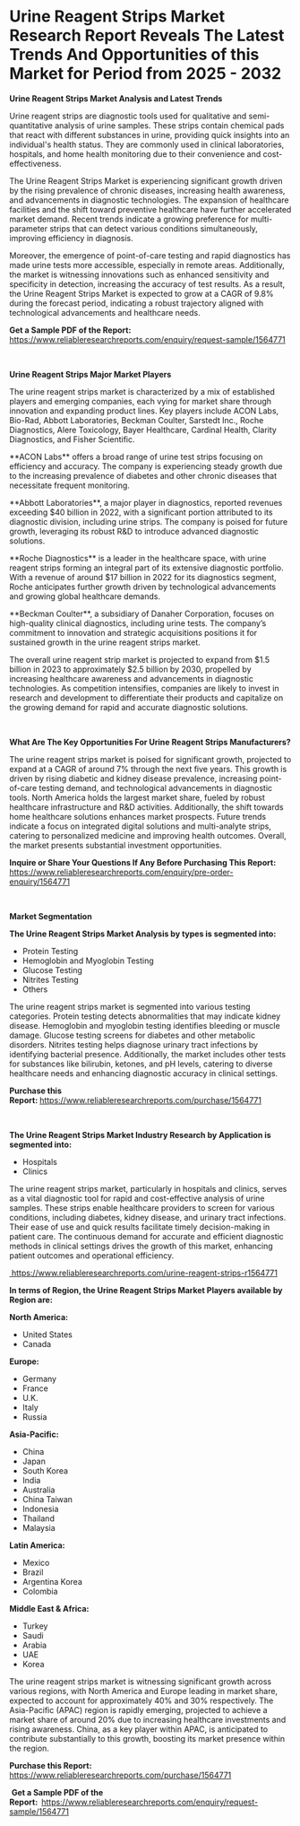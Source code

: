 <p><h1>Urine Reagent Strips Market Research Report Reveals The Latest Trends And Opportunities of this Market for Period from 2025 - 2032</h1></p><p><strong>Urine Reagent Strips Market Analysis and Latest Trends</strong></p>
<p><p>Urine reagent strips are diagnostic tools used for qualitative and semi-quantitative analysis of urine samples. These strips contain chemical pads that react with different substances in urine, providing quick insights into an individual's health status. They are commonly used in clinical laboratories, hospitals, and home health monitoring due to their convenience and cost-effectiveness.</p><p>The Urine Reagent Strips Market is experiencing significant growth driven by the rising prevalence of chronic diseases, increasing health awareness, and advancements in diagnostic technologies. The expansion of healthcare facilities and the shift toward preventive healthcare have further accelerated market demand. Recent trends indicate a growing preference for multi-parameter strips that can detect various conditions simultaneously, improving efficiency in diagnosis.</p><p>Moreover, the emergence of point-of-care testing and rapid diagnostics has made urine tests more accessible, especially in remote areas. Additionally, the market is witnessing innovations such as enhanced sensitivity and specificity in detection, increasing the accuracy of test results. As a result, the Urine Reagent Strips Market is expected to grow at a CAGR of 9.8% during the forecast period, indicating a robust trajectory aligned with technological advancements and healthcare needs.</p></p>
<p><strong>Get a Sample PDF of the Report:&nbsp;</strong> <a href="https://www.reliableresearchreports.com/enquiry/request-sample/1564771?utm_campaign=3079&utm_medium=2&utm_source=Github&utm_content=ia&utm_term=13042025&utm_id=urine-reagent-strips">https://www.reliableresearchreports.com/enquiry/request-sample/1564771</a></p>
<p>&nbsp;</p>
<p><strong>Urine Reagent Strips Major Market Players</strong></p>
<p><p>The urine reagent strips market is characterized by a mix of established players and emerging companies, each vying for market share through innovation and expanding product lines. Key players include ACON Labs, Bio-Rad, Abbott Laboratories, Beckman Coulter, Sarstedt Inc., Roche Diagnostics, Alere Toxicology, Bayer Healthcare, Cardinal Health, Clarity Diagnostics, and Fisher Scientific.</p><p>**ACON Labs** offers a broad range of urine test strips focusing on efficiency and accuracy. The company is experiencing steady growth due to the increasing prevalence of diabetes and other chronic diseases that necessitate frequent monitoring.</p><p>**Abbott Laboratories**, a major player in diagnostics, reported revenues exceeding $40 billion in 2022, with a significant portion attributed to its diagnostic division, including urine strips. The company is poised for future growth, leveraging its robust R&D to introduce advanced diagnostic solutions.</p><p>**Roche Diagnostics** is a leader in the healthcare space, with urine reagent strips forming an integral part of its extensive diagnostic portfolio. With a revenue of around $17 billion in 2022 for its diagnostics segment, Roche anticipates further growth driven by technological advancements and growing global healthcare demands.</p><p>**Beckman Coulter**, a subsidiary of Danaher Corporation, focuses on high-quality clinical diagnostics, including urine tests. The company’s commitment to innovation and strategic acquisitions positions it for sustained growth in the urine reagent strips market.</p><p>The overall urine reagent strip market is projected to expand from $1.5 billion in 2023 to approximately $2.5 billion by 2030, propelled by increasing healthcare awareness and advancements in diagnostic technologies. As competition intensifies, companies are likely to invest in research and development to differentiate their products and capitalize on the growing demand for rapid and accurate diagnostic solutions.</p></p>
<p>&nbsp;</p>
<p><strong>What Are The Key Opportunities For Urine Reagent Strips Manufacturers?</strong></p>
<p><p>The urine reagent strips market is poised for significant growth, projected to expand at a CAGR of around 7% through the next five years. This growth is driven by rising diabetic and kidney disease prevalence, increasing point-of-care testing demand, and technological advancements in diagnostic tools. North America holds the largest market share, fueled by robust healthcare infrastructure and R&D activities. Additionally, the shift towards home healthcare solutions enhances market prospects. Future trends indicate a focus on integrated digital solutions and multi-analyte strips, catering to personalized medicine and improving health outcomes. Overall, the market presents substantial investment opportunities.</p></p>
<p><strong>Inquire or Share Your Questions If Any Before Purchasing This Report:</strong> <a href="https://www.reliableresearchreports.com/enquiry/pre-order-enquiry/1564771?utm_campaign=3079&utm_medium=2&utm_source=Github&utm_content=ia&utm_term=13042025&utm_id=urine-reagent-strips">https://www.reliableresearchreports.com/enquiry/pre-order-enquiry/1564771</a></p>
<p>&nbsp;</p>
<p><strong>Market Segmentation</strong></p>
<p><strong>The Urine Reagent Strips Market Analysis by types is segmented into:</strong></p>
<p><ul><li>Protein Testing</li><li>Hemoglobin and Myoglobin Testing</li><li>Glucose Testing</li><li>Nitrites Testing</li><li>Others</li></ul></p>
<p><p>The urine reagent strips market is segmented into various testing categories. Protein testing detects abnormalities that may indicate kidney disease. Hemoglobin and myoglobin testing identifies bleeding or muscle damage. Glucose testing screens for diabetes and other metabolic disorders. Nitrites testing helps diagnose urinary tract infections by identifying bacterial presence. Additionally, the market includes other tests for substances like bilirubin, ketones, and pH levels, catering to diverse healthcare needs and enhancing diagnostic accuracy in clinical settings.</p></p>
<p><strong>Purchase this Report:&nbsp;</strong><a href="https://www.reliableresearchreports.com/purchase/1564771?utm_campaign=3079&utm_medium=2&utm_source=Github&utm_content=ia&utm_term=13042025&utm_id=urine-reagent-strips">https://www.reliableresearchreports.com/purchase/1564771</a></p>
<p>&nbsp;</p>
<p><strong>The Urine Reagent Strips Market Industry Research by Application is segmented into:</strong></p>
<p><ul><li>Hospitals</li><li>Clinics</li></ul></p>
<p><p>The urine reagent strips market, particularly in hospitals and clinics, serves as a vital diagnostic tool for rapid and cost-effective analysis of urine samples. These strips enable healthcare providers to screen for various conditions, including diabetes, kidney disease, and urinary tract infections. Their ease of use and quick results facilitate timely decision-making in patient care. The continuous demand for accurate and efficient diagnostic methods in clinical settings drives the growth of this market, enhancing patient outcomes and operational efficiency.</p></p>
<p><a href="https://www.reliableresearchreports.com/urine-reagent-strips-r1564771?utm_campaign=3079&utm_medium=2&utm_source=Github&utm_content=ia&utm_term=13042025&utm_id=urine-reagent-strips">&nbsp;https://www.reliableresearchreports.com/urine-reagent-strips-r1564771</a></p>
<p><strong>In terms of Region, the Urine Reagent Strips Market Players available by Region are:</strong></p>
<p>
    <p> <strong> North America: </strong>
        <ul>
            <li>United States</li>
            <li>Canada</li>
        </ul>
        </p> 
    <p> <strong> Europe: </strong>
        <ul>
            <li>Germany</li>
            <li>France</li>
            <li>U.K.</li>
            <li>Italy</li>
            <li>Russia</li>
        </ul>
        </p> 
    <p> <strong> Asia-Pacific: </strong>
        <ul>
            <li>China</li>
            <li>Japan</li>
            <li>South Korea</li>
            <li>India</li>
            <li>Australia</li>
            <li>China Taiwan</li>
            <li>Indonesia</li>
            <li>Thailand</li>
            <li>Malaysia</li>
        </ul>
        </p> 
    <p> <strong> Latin America: </strong>
        <ul>
            <li>Mexico</li>
            <li>Brazil</li>
            <li>Argentina Korea</li>
            <li>Colombia</li>
        </ul>
        </p> 
    <p> <strong> Middle East & Africa: </strong>
        <ul>
            <li>Turkey</li>
            <li>Saudi</li>
            <li>Arabia</li>
            <li>UAE</li>
            <li>Korea</li>
        </ul>
    </p>
    </p>
<p><p>The urine reagent strips market is witnessing significant growth across various regions, with North America and Europe leading in market share, expected to account for approximately 40% and 30% respectively. The Asia-Pacific (APAC) region is rapidly emerging, projected to achieve a market share of around 20% due to increasing healthcare investments and rising awareness. China, as a key player within APAC, is anticipated to contribute substantially to this growth, boosting its market presence within the region.</p></p>
<p><strong>Purchase this Report: </strong><a href="https://www.reliableresearchreports.com/purchase/1564771?utm_campaign=3079&utm_medium=2&utm_source=Github&utm_content=ia&utm_term=13042025&utm_id=urine-reagent-strips">https://www.reliableresearchreports.com/purchase/1564771</a></p>
<p>&nbsp;<strong>Get a Sample PDF of the Report:&nbsp;&nbsp;</strong><a href="https://www.reliableresearchreports.com/enquiry/request-sample/1564771?utm_campaign=3079&utm_medium=2&utm_source=Github&utm_content=ia&utm_term=13042025&utm_id=urine-reagent-strips">https://www.reliableresearchreports.com/enquiry/request-sample/1564771</a></p>
<p><strong></strong></p>
<p><p></p><p></p><p></p></p>
